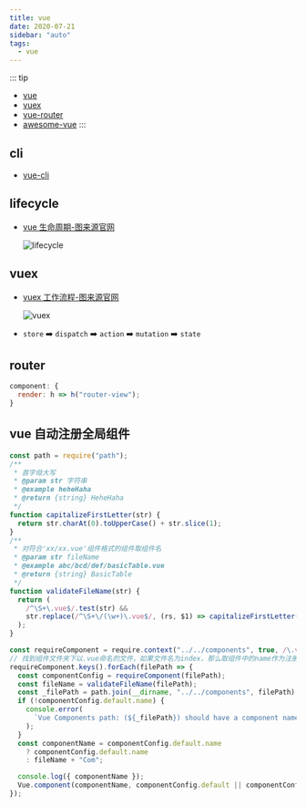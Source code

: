 ```yaml
---
title: vue
date: 2020-07-21
sidebar: "auto"
tags:
  - vue
---
```


::: tip

- [vue](https://cn.vuejs.org/index.html)
- [vuex](https://github.com/vuejs/vuex)
- [vue-router](https://github.com/vuejs/vue-router)
- [awesome-vue](https://github.com/vuejs/awesome-vue)
  :::

## cli

- [vue-cli](https://github.com/vuejs/vue-cli)

## lifecycle

- [vue 生命周期-图来源官网](https://cn.vuejs.org/v2/guide/instance.html#%E7%94%9F%E5%91%BD%E5%91%A8%E6%9C%9F%E5%9B%BE%E7%A4%BA)

  ![lifecycle](https://cn.vuejs.org/images/lifecycle.png)

## vuex

- [vuex 工作流程-图来源官网](https://vuex.vuejs.org/zh/)

  ![vuex](https://vuex.vuejs.org/vuex.png)

- `store` ➡️ `dispatch` ➡️ `action` ➡️ `mutation` ➡️ `state`

## router

```js
component: {
  render: h => h("router-view");
}
```

## vue 自动注册全局组件

```js
const path = require("path");
/**
 * 首字母大写
 * @param str 字符串
 * @example heheHaha
 * @return {string} HeheHaha
 */
function capitalizeFirstLetter(str) {
  return str.charAt(0).toUpperCase() + str.slice(1);
}
/**
 * 对符合'xx/xx.vue'组件格式的组件取组件名
 * @param str fileName
 * @example abc/bcd/def/basicTable.vue
 * @return {string} BasicTable
 */
function validateFileName(str) {
  return (
    /^\S+\.vue$/.test(str) &&
    str.replace(/^\S+\/(\w+)\.vue$/, (rs, $1) => capitalizeFirstLetter($1))
  );
}

const requireComponent = require.context("../../components", true, /\.vue$/);
// 找到组件文件夹下以.vue命名的文件，如果文件名为index，那么取组件中的name作为注册的组件名
requireComponent.keys().forEach(filePath => {
  const componentConfig = requireComponent(filePath);
  const fileName = validateFileName(filePath);
  const _filePath = path.join(__dirname, "../../components", filePath);
  if (!componentConfig.default.name) {
    console.error(
      `Vue Components path: (${_filePath}) should have a component name!!!`
    );
  }
  const componentName = componentConfig.default.name
    ? componentConfig.default.name
    : fileName + "Com";

  console.log({ componentName });
  Vue.component(componentName, componentConfig.default || componentConfig);
});
```
